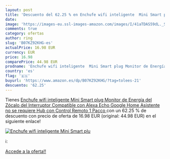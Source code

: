 ```yaml
---
layout: post
title: 'Descuento del 62.25 % en Enchufe wifi inteligente  Mini Smart plu'
date: 
image: 'https://images-eu.ssl-images-amazon.com/images/I/41aTDAS59dL._SL200_.jpg'
comments: true
category: ofertas
author: ring
slug: 'B07KZ92KHG-es'
actualPrice: 16.98 EUR
currency: EUR
price: 16.98
comparePrice: 44.98 EUR
prodname: 'Enchufe wifi inteligente  Mini Smart plug Monitor de Energía del Zócalo del Interruptor Compatible con Alexa Echo Google Home Asistente  no se requiere Hub  con Control Remoto  1 Pacco '
country: 'es'
flag: '🇪🇸'
buyurl: 'https://www.amazon.es/dp/B07KZ92KHG/?tag=tolees-21'
descuento: '62.25'
---
```


Tienes [Enchufe wifi inteligente  Mini Smart plug Monitor de Energía del Zócalo del Interruptor Compatible con Alexa Echo Google Home Asistente  no se requiere Hub  con Control Remoto  1 Pacco ](https://www.amazon.es/dp/B07KZ92KHG/?tag=tolees-21) con un 62.25 % de descuento con precio de oferta de 16.98 EUR (original: 44.98 EUR) en el siguiente enlace!

[![Enchufe wifi inteligente  Mini Smart plu](https://images-eu.ssl-images-amazon.com/images/I/41aTDAS59dL._SL200_.jpg)](https://www.amazon.es/dp/B07KZ92KHG/?tag=tolees-21)

ℹ️:


[Accede a la oferta!!](https://www.amazon.es/dp/B07KZ92KHG/?tag=tolees-21)
